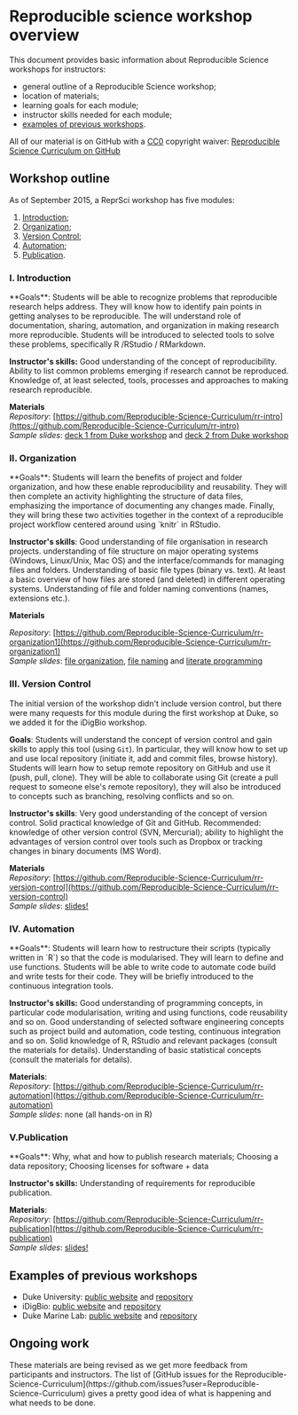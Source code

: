<h1>Reproducible science workshop overview</h1>

This document provides basic information about Reproducible Science workshops for instructors:

* general outline of a Reproducible Science workshop; 
* location of materials;
* learning goals for each module;
* instructor skills needed for each module; 
* [examples of previous workshops](#examples). 

All of our material is on GitHub with a [CC0](https://creativecommons.org/publicdomain/zero/1.0/) copyright waiver: [Reproducible Science Curriculum on GitHub](https://github.com/Reproducible-Science-Curriculum)

<h2>Workshop outline</h2>

As of September 2015, a ReprSci workshop has five modules: 

1. [Introduction](#intro);
2. [Organization](#organization); 
3. [Version Control](#version_control); 
4. [Automation](#automation); 
5. [Publication](#publication). 

<h3><a name="intro">I. Introduction</a></h3>
**Goals**: Students will be able to recognize problems that reproducible research helps address. They will know how to identify pain points in getting analyses to be reproducible. The will understand role of documentation, sharing, automation, and organization in making research more reproducible. Students will be introduced to selected tools to solve these problems, specifically R /RStudio / RMarkdown.

**Instructor's skills:** Good understanding of the concept of reproducibility. Ability to list common problems emerging if research cannot be reproduced. Knowledge of, at least selected, tools, processes and approaches to making research reproducible. 

**Materials**<br/>
*Repository*: [https://github.com/Reproducible-Science-Curriculum/rr-intro](https://github.com/Reproducible-Science-Curriculum/rr-intro) <br/>
*Sample slides*: [deck 1 from Duke workshop](http://reproducible-science-curriculum.github.io/2015-05-14-reproducible-science-duke/intro-slides/intro-01-slides.html) and [deck 2 from Duke workshop](http://reproducible-science-curriculum.github.io/2015-05-14-reproducible-science-duke/intro-slides/intro-02-slides.html)  

<h3><a name="organization">II. Organization</a></h3>
**Goals**: Students will learn the benefits of project and folder organization, and how these enable reproducibility and reusability. They will then complete an activity highlighting the structure of data files, emphasizing the importance of documenting any changes made. Finally, they will bring these two activities together in the context of a reproducible project workflow centered around using `knitr` in RStudio.

**Instructor's skills**: Good understanding of file organisation in research projects. understanding of file structure on major operating systems (Windows, Linux/Unix, Mac OS) and the interface/commands for managing files and folders. Understanding of basic file types (binary vs. text). At least a basic overview of how files are stored (and deleted) in different operating systems. Understanding of file and folder naming conventions (names, extensions etc.).  

**Materials**

*Repository*: [https://github.com/Reproducible-Science-Curriculum/rr-organization1](https://github.com/Reproducible-Science-Curriculum/rr-organization1) <br/>
*Sample slides*: [file organization](http://reproducible-science-curriculum.github.io/2015-05-14-reproducible-science-duke/organization-slides/), [file naming](http://reproducible-science-curriculum.github.io/2015-05-14-reproducible-science-duke/naming-slides/) and [literate programming](http://reproducible-science-curriculum.github.io/2015-05-14-reproducible-science-duke/lit-prog-slides/)

<h3><a name="version_control">III. Version Control</a></h3>
The initial version of the workshop didn't include version control, but there were many requests for this module during the first workshop at Duke, so we added it for the iDigBio workshop. 

**Goals**: Students will understand the concept of version control and gain skills to apply this tool (using `Git`). In particular, they will know how to set up and use local repository (initiate it, add and commit files, browse history). Students will learn how to setup remote repository on GitHub and use it (push, pull, clone). They will be able to collaborate using Git (create a pull request to someone else's remote repository), they will also be introduced to concepts such as branching, resolving conflicts and so on.

**Instructor's skills**: Very good understanding of the concept of version control. Solid practical knowledge of Git and GitHub. Recommended: knowledge of other version control (SVN, Mercurial); ability to highlight the advantages of version control over tools such as Dropbox or tracking changes in binary documents (MS Word).

**Materials**<br/>
*Repository*: [https://github.com/Reproducible-Science-Curriculum/rr-version-control](https://github.com/Reproducible-Science-Curriculum/rr-version-control) <br/>
*Sample slides*: [slides!](http://reproducible-science-curriculum.github.io/2015-06-01-reproducible-science-idigbio/vcs-slides/01-motivation-slides.html)

<h3><a name="automation">IV. Automation</a></h3>
**Goals**: Students will learn how to restructure their scripts (typically written in `R`) so that the code is modularised. They will learn to define and use functions. Students will be able to write code to automate code build and write tests for their code.  They will be briefly introduced to the continuous integration tools.

**Instructor's skills:** Good understanding of programming concepts, in particular code modularisation, writing and using functions, code reusability and so on. Good understanding of selected software engineering concepts such as project build and automation, code testing, continuous integration and  so on. Solid knowledge of R, RStudio and relevant packages (consult the materials for details). Understanding of basic statistical concepts (consult the materials for details).  

**Materials**: <br/>
*Repository*: [https://github.com/Reproducible-Science-Curriculum/rr-automation](https://github.com/Reproducible-Science-Curriculum/rr-automation) <br/>
*Sample slides*: none (all hands-on in R)

<h3><a name="publication">V.Publication</a></h3>
**Goals**: Why, what and how to publish research materials; Choosing a data repository; Choosing licenses for software + data

**Instructor's skills:** Understanding of requirements for reproducible publication.

**Materials**:<br/>
*Repository*: [https://github.com/Reproducible-Science-Curriculum/rr-publication](https://github.com/Reproducible-Science-Curriculum/rr-publication)<br/>
*Sample slides*: [slides!](http://reproducible-science-curriculum.github.io/2015-06-01-reproducible-science-idigbio/slides/01-publication-slides.html)


<h2><a name="examples">Examples of previous workshops</a></h2>  

* Duke University: [public website](http://reproducible-science-curriculum.github.io/2015-05-14-reproducible-science-duke/) and [repository](https://github.com/Reproducible-Science-Curriculum/2015-05-14-reproducible-science-duke)
* iDigBio: [public website](http://reproducible-science-curriculum.github.io/2015-06-01-reproducible-science-idigbio/) and [repository](https://github.com/Reproducible-Science-Curriculum/2015-06-01-reproducible-science-idigbio)
* Duke Marine Lab: [public website](http://reproducible-science-curriculum.github.io/2015-09-24-reproducible-science-duml/) and [repository](https://github.com/Reproducible-Science-Curriculum/2015-09-24-reproducible-science-duml)

<h2>Ongoing work</h2>
These materials are being revised as we get more feedback from participants and instructors. The list of [GitHub issues for the Reproducible-Science-Curriculum](https://github.com/issues?user=Reproducible-Science-Curriculum) gives a pretty good idea of what is happening and what needs to be done. 



